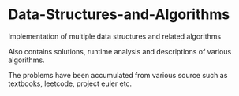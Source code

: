 # Data-Structures-and-Algorithms

Implementation of multiple data structures and related algorithms

Also contains solutions, runtime analysis and descriptions of various algorithms.

The problems have been accumulated from various source such as textbooks, leetcode, project euler etc.